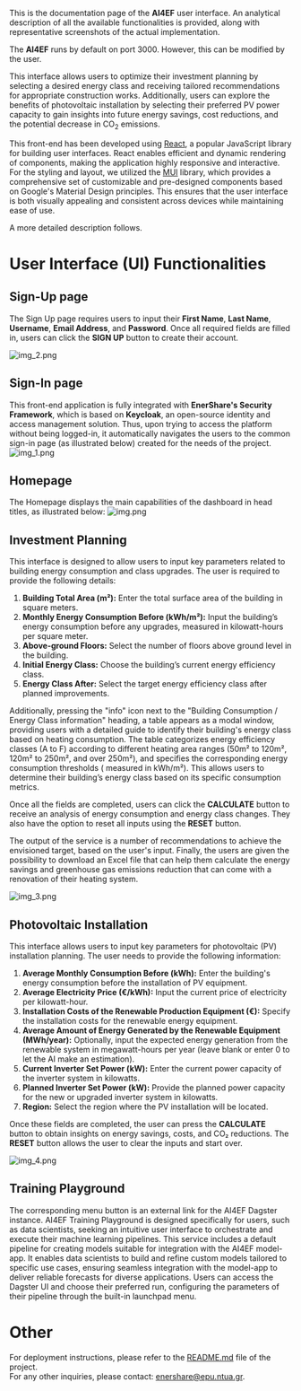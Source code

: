 This is the documentation page of the **AI4EF** user interface. An analytical description of all the available
functionalities is provided, along with representative screenshots of the actual implementation.

The **AI4EF** runs by default on port 3000. However, this can be modified by the user.

This interface allows users to optimize their investment planning by selecting a desired energy class and receiving
tailored recommendations for appropriate construction works. Additionally, users can explore the benefits of
photovoltaic installation by selecting their preferred PV power capacity to gain insights into future energy savings,
cost reductions, and the potential decrease in CO<sub>2</sub> emissions.

This front-end has been developed using [React](https://react.dev/), a popular JavaScript library for building user
interfaces. React enables efficient and dynamic rendering of components, making the application highly responsive and
interactive. For the styling and layout, we utilized the [MUI](https://mui.com/) library, which provides a
comprehensive set of customizable and pre-designed components based on Google's Material Design principles. This ensures
that the user interface is both visually appealing and consistent across devices while maintaining ease of use.

A more detailed description follows.

# User Interface (UI) Functionalities

## Sign-Up page

The Sign Up page requires users to input their **First Name**, **Last Name**, **Username**, **Email Address**, and **Password**. 
Once all required fields are filled in, users can click the **SIGN UP** button to create their account.

![img_2.png](img_2.png)

## Sign-In page

This front-end application is fully integrated with **EnerShare's Security Framework**, which is based on **Keycloak**,
an open-source identity and access management solution. Thus, upon trying to access the platform without being
logged-in, it automatically navigates the users to the common sign-in page (as illustrated below) created for the needs
of the project.
![img_1.png](img_1.png)

## Homepage

The Homepage displays the main capabilities of the dashboard in head titles, as illustrated below:
![img.png](img.png)

## Investment Planning

This interface is designed to allow users to input key parameters related to building energy consumption and class
upgrades. The user is required to provide the following details:

1. **Building Total Area (m²):** Enter the total surface area of the building in square meters.
2. **Monthly Energy Consumption Before (kWh/m²):** Input the building’s energy consumption before any upgrades, measured
   in kilowatt-hours per square meter.
3. **Above-ground Floors:** Select the number of floors above ground level in the building.
4. **Initial Energy Class:** Choose the building’s current energy efficiency class.
5. **Energy Class After:** Select the target energy efficiency class after planned improvements.

Additionally, pressing the "info" icon next to the "Building Consumption / Energy Class information" heading, a table
appears as a modal window, providing users with a detailed guide to identify their building's energy class based on
heating consumption. The table categorizes energy efficiency classes (A to F) according to different heating area
ranges (50m² to 120m², 120m² to 250m², and over 250m²), and specifies the corresponding energy consumption thresholds (
measured in kWh/m²). This allows users to determine their building’s energy class based on its specific consumption
metrics.

Once all the fields are completed, users can click the **CALCULATE** button to receive an analysis of energy consumption
and energy class changes. They also have the option to reset all inputs using the **RESET** button.

The output of the service is a number of recommendations to achieve the envisioned target, based on the user's input.
Finally, the users are given the possibility to download an Excel file that can help them calculate the energy savings
and greenhouse gas emissions reduction that can come with a renovation of their heating system.

![img_3.png](img_3.png)

## Photovoltaic Installation

This interface allows users to input key parameters for photovoltaic (PV) installation planning. The user needs to
provide the following information:

1. **Average Monthly Consumption Before (kWh):** Enter the building's energy consumption before the installation of PV
   equipment.
2. **Average Electricity Price (€/kWh):** Input the current price of electricity per kilowatt-hour.
3. **Installation Costs of the Renewable Production Equipment (€):** Specify the installation costs for the renewable
   energy equipment.
4. **Average Amount of Energy Generated by the Renewable Equipment (MWh/year):** Optionally, input the expected energy
   generation from the renewable system in megawatt-hours per year (leave blank or enter 0 to let the AI make an
   estimation).
5. **Current Inverter Set Power (kW):** Enter the current power capacity of the inverter system in kilowatts.
6. **Planned Inverter Set Power (kW):** Provide the planned power capacity for the new or upgraded inverter system in
   kilowatts.
7. **Region:** Select the region where the PV installation will be located.

Once these fields are completed, the user can press the **CALCULATE** button to obtain insights on energy savings,
costs, and CO₂ reductions. The **RESET** button allows the user to clear the inputs and start over.

![img_4.png](img_4.png)

## Training Playground

The corresponding menu button is an external link for the AI4EF Dagster instance. AI4EF Training Playground is designed
specifically for users, such as data scientists, seeking an intuitive user interface to orchestrate and execute their
machine learning pipelines. This service includes a default pipeline for creating models suitable for integration with
the AI4EF model-app. It enables data scientists to build and refine custom models tailored to specific use cases,
ensuring seamless integration with the model-app to deliver reliable forecasts for diverse applications. Users can
access the Dagster UI and choose their preferred run, configuring the parameters of their pipeline through the built-in
launchpad menu.

# Other
For deployment instructions, please refer to the [README.md](https://gitlab.epu.ntua.gr/enershare/leif_uc_dashboard/-/blob/main/README.md?ref_type=heads) file of the project.  
For any other inquiries, please contact: [enershare@epu.ntua.gr](mailto:enershare@epu.ntua.gr).
